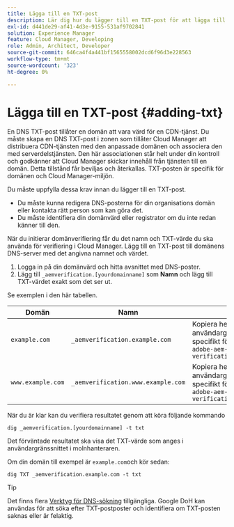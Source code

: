 ```yaml
---
title: Lägga till en TXT-post
description: Lär dig hur du lägger till en TXT-post för att lägga till ett eget domännamn i Cloud Manager.
exl-id: d441de29-af41-4d3e-9155-531af9702841
solution: Experience Manager
feature: Cloud Manager, Developing
role: Admin, Architect, Developer
source-git-commit: 646ca4f4a441bf1565558002dcd6f96d3e228563
workflow-type: tm+mt
source-wordcount: '323'
ht-degree: 0%

---
```


# Lägga till en TXT-post {#adding-txt}

En DNS TXT-post tillåter en domän att vara värd för en CDN-tjänst. Du måste skapa en DNS TXT-post i zonen som tillåter Cloud Manager att distribuera CDN-tjänsten med den anpassade domänen och associera den med serverdelstjänsten. Den här associationen står helt under din kontroll och godkänner att Cloud Manager skickar innehåll från tjänsten till en domän. Detta tillstånd får beviljas och återkallas. TXT-posten är specifik för domänen och Cloud Manager-miljön.

Du måste uppfylla dessa krav innan du lägger till en TXT-post.

* Du måste kunna redigera DNS-posterna för din organisations domän eller kontakta rätt person som kan göra det.
* Du måste identifiera din domänvärd eller registrator om du inte redan känner till den.

När du initierar domänverifiering får du det namn och TXT-värde du ska använda för verifiering i Cloud Manager. Lägg till en TXT-post till domänens DNS-server med det angivna namnet och värdet.

1. Logga in på din domänvärd och hitta avsnittet med DNS-poster.
1. Lägg till `_aemverification.[yourdomainname]` som **Namn** och lägg till TXT-värdet exakt som det ser ut.

Se exemplen i den här tabellen.

| Domän | Namn | TXT Value |
|--- |--- |---|
| `example.com` | `_aemverification.example.com` | Kopiera hela värdet som visas i användargränssnittet i Cloud Manager. Detta är specifikt för domänen och miljön. Till exempel:<br>`adobe-aem-verification=example.com/[program]/[env]/..*` |
| `www.example.com` | `_aemverification.www.example.com` | Kopiera hela värdet som visas i användargränssnittet i Cloud Manager. Detta är specifikt för domänen och miljön. Till exempel:<br>`adobe-aem-verification=www.example.com/[program]/[env]/..*` |

När du är klar kan du verifiera resultatet genom att köra följande kommando

```shell
dig _aemverification.[yourdomainname] -t txt
```

Det förväntade resultatet ska visa det TXT-värde som anges i användargränssnittet i molnhanteraren.

Om din domän till exempel är `example.com`och kör sedan:

```shell
dig TXT _aemverification.example.com -t txt
```

>[!TIP]
>
>Det finns flera [Verktyg för DNS-sökning](https://www.ultratools.com/tools/dnsLookup) tillgängliga. Google DoH kan användas för att söka efter TXT-postposter och identifiera om TXT-posten saknas eller är felaktig.
